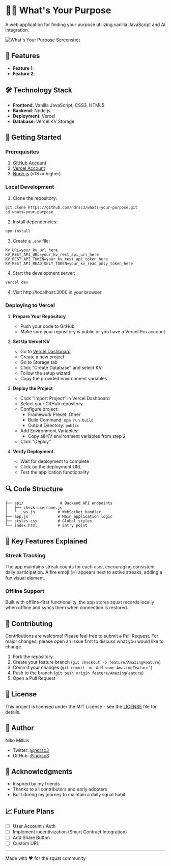 # 🏋️‍♂️ What's Your Purpose

A web application for finding your purpose utilizing vanilla JavaScript and AI integration.

![What's Your Purpose Screenshot](screenshot.png)

## 🌟 Features

- **Feature 1**: 
- **Feature 2**:


## 🛠️ Technology Stack

- **Frontend**: Vanilla JavaScript, CSS3, HTML5
- **Backend**: Node.js
- **Deployment**: Vercel
- **Database**: Vercel KV Storage

## 🚀 Getting Started

### Prerequisites
1. [GitHub Account](https://github.com)
2. [Vercel Account](https://vercel.com)
3. [Node.js](https://nodejs.org) (v18 or higher)

### Local Development

1. Clone the repository:
```bash
git clone https://github.com/ndrsc3/whats-your-purpose.git
cd whats-your-purpose
```

2. Install dependencies:
```bash
npm install
```
3. Create a `.env` file:
```
KV_URL=your_kv_url_here
KV_REST_API_URL=your_kv_rest_api_url_here
KV_REST_API_TOKEN=your_kv_rest_api_token_here
KV_REST_API_READ_ONLY_TOKEN=your_kv_read_only_token_here
```

4. Start the development server:
```bash
vercel dev
```

4. Visit http://localhost:3000 in your browser

### Deploying to Vercel

1. **Prepare Your Repository**
   - Push your code to GitHub
   - Make sure your repository is public or you have a Vercel Pro account

2. **Set Up Vercel KV**
   - Go to [Vercel Dashboard](https://vercel.com/dashboard)
   - Create a new project
   - Go to Storage tab
   - Click "Create Database" and select KV
   - Follow the setup wizard
   - Copy the provided environment variables

3. **Deploy the Project**
   - Click "Import Project" in Vercel Dashboard
   - Select your GitHub repository
   - Configure project:
     - Framework Preset: Other
     - Build Command: `npm run build`
     - Output Directory: `public`
   - Add Environment Variables:
     - Copy all KV environment variables from step 2
   - Click "Deploy"

4. **Verify Deployment**
   - Wait for deployment to complete
   - Click on the deployment URL
   - Test the application functionality

## 🔍 Code Structure

```
├── api/                # Backend API endpoints
│   ├── check-username.js
│   └── ws.js          # WebSocket handler
├── app.js             # Main application logic
├── styles.css         # Global styles
└── index.html         # Entry point
```

## 🎯 Key Features Explained

### Streak Tracking
The app maintains streak counts for each user, encouraging consistent daily participation. A fire emoji (🔥) appears next to active streaks, adding a fun visual element.

### Offline Support
Built with offline-first functionality, the app stores squat records locally when offline and syncs them when connection is restored.

## 🤝 Contributing

Contributions are welcome! Please feel free to submit a Pull Request. For major changes, please open an issue first to discuss what you would like to change.

1. Fork the repository
2. Create your feature branch (`git checkout -b feature/AmazingFeature`)
3. Commit your changes (`git commit -m 'Add some AmazingFeature'`)
4. Push to the branch (`git push origin feature/AmazingFeature`)
5. Open a Pull Request

## 📝 License

This project is licensed under the MIT License - see the [LICENSE](LICENSE) file for details.

## 👤 Author

Niko Millias
- Twitter: [@ndrsc3](https://twitter.com/ndrsc3)
- GitHub: [@ndrsc3](https://github.com/ndrsc3)

## 🙏 Acknowledgments

- Inspired by my friends
- Thanks to all contributors and early adopters
- Built during my journey to maintain a daily squat habit

## 📈 Future Plans

- [ ] User Account / Auth
- [ ] Implement incentivization (Smart Contract Integration)
- [ ] Add Share Button
- [ ] Custom URL

---
Made with ❤️ for the squat community